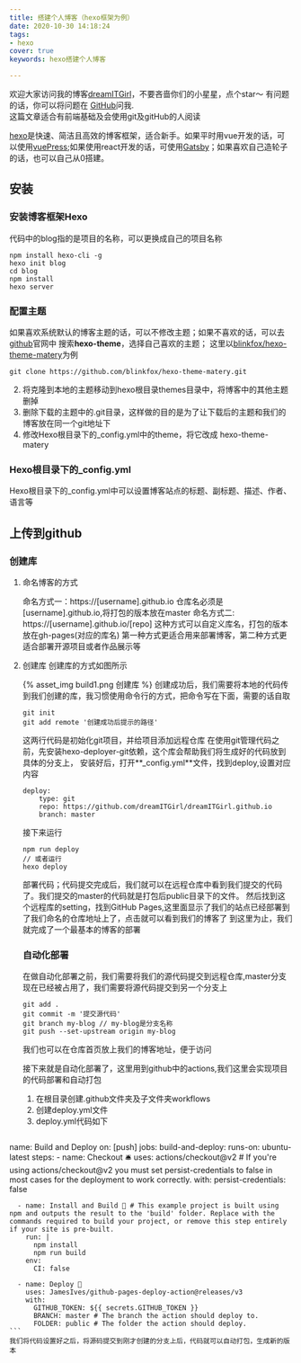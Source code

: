 ```yaml
---
title: 搭建个人博客（hexo框架为例）
date: 2020-10-30 14:18:24
tags:
- hexo
cover: true
keywords: hexo搭建个人博客

---
```

欢迎大家访问我的博客[dreamITGirl](https://github.com/dreamITGirl)，不要吝啬你们的小星星，点个star～
有问题的话，你可以将问题在 [GitHub](https://github.com/dreamITGirl/dreamITGirl.github.io/issues)问我.  
这篇文章适合有前端基础及会使用git及gitHub的人阅读

[hexo](https://hexo.bootcss.com/)是快速、简洁且高效的博客框架，适合新手。如果平时用vue开发的话，可以使用[vuePress](https://www.vuepress.cn/);如果使用react开发的话，可使用[Gatsby](https://github.com/destinytaoer/gatsby-start)；如果喜欢自己造轮子的话，也可以自己从0搭建。

## 安装

### 安装博客框架Hexo
代码中的blog指的是项目的名称，可以更换成自己的项目名称

```
npm install hexo-cli -g 
hexo init blog
cd blog
npm install
hexo server
```
### 配置主题
如果喜欢系统默认的博客主题的话，可以不修改主题；如果不喜欢的话，可以去[github](https://github.com/)官网中
搜索**hexo-theme**，选择自己喜欢的主题；
这里以[blinkfox/hexo-theme-matery](https://github.com/blinkfox/hexo-theme-matery/blob/develop/README_CN.md)为例

```
git clone https://github.com/blinkfox/hexo-theme-matery.git 
```
2. 将克隆到本地的主题移动到hexo根目录themes目录中，将博客中的其他主题删掉
3. 删除下载的主题中的.git目录，这样做的目的是为了让下载后的主题和我们的博客放在同一个git地址下
4. 修改Hexo根目录下的_config.yml中的theme，将它改成 hexo-theme-matery

###  Hexo根目录下的_config.yml
Hexo根目录下的_config.yml中可以设置博客站点的标题、副标题、描述、作者、语言等

## 上传到github

### 创建库

1. 命名博客的方式

    命名方式一：https://[username].github.io
    仓库名必须是[username].github.io,将打包的版本放在master
    命名方式二: https://[username].github.io/[repo]
    这种方式可以自定义库名，打包的版本放在gh-pages(对应的库名)
    第一种方式更适合用来部署博客，第二种方式更适合部署开源项目或者作品展示等

2. 创建库
    创建库的方式如图所示
    <!-- ![创建库](build1.png) -->
    {% asset_img build1.png 创建库 %}
    创建成功后，我们需要将本地的代码传到我们创建的库，我习惯使用命令行的方式，把命令写在下面，需要的话自取
    
    ```
    git init 
    git add remote '创建成功后提示的路径'
    ```
    这两行代码是初始化git项目，并给项目添加远程仓库
    在使用git管理代码之前，先安装hexo-deployer-git依赖，这个库会帮助我们将生成好的代码放到具体的分支上，
    安装好后，打开**_config.yml**文件，找到deploy,设置对应内容
    ```
    deploy:
        type: git
        repo: https://github.com/dreamITGirl/dreamITGirl.github.io
        branch: master
    ```

   接下来运行
    ```
    npm run deploy 
    // 或者运行
    hexo deploy

    ```
    部署代码；代码提交完成后，我们就可以在远程仓库中看到我们提交的代码了。我们提交的master的代码就是打包后public目录下的文件。
    然后找到这个远程库的setting，找到GitHub Pages,这里面显示了我们的站点已经部署到了我们命名的仓库地址上了，点击就可以看到我们的博客了
    到这里为止，我们就完成了一个最基本的博客的部署

    ### 自动化部署
    
    在做自动化部署之前，我们需要将我们的源代码提交到远程仓库,master分支现在已经被占用了，我们需要将源代码提交到另一个分支上

    ```
    git add .
    git commit -m '提交源代码'
    git branch my-blog // my-blog是分支名称
    git push --set-upstream origin my-blog

    ```
    我们也可以在仓库首页放上我们的博客地址，便于访问

    接下来就是自动化部署了，这里用到github中的actions,我们这里会实现项目的代码部署和自动打包
    1. 在根目录创建.github文件夹及子文件夹workflows
    2. 创建deploy.yml文件
    3. deploy.yml代码如下

    ```
name: Build and Deploy
on: [push]
jobs:
  build-and-deploy:
    runs-on: ubuntu-latest
    steps:
      - name: Checkout 🛎️
        uses: actions/checkout@v2 # If you're using actions/checkout@v2 you must set persist-credentials to false in most cases for the deployment to work correctly.
        with:
          persist-credentials: false

      - name: Install and Build 🔧 # This example project is built using npm and outputs the result to the 'build' folder. Replace with the commands required to build your project, or remove this step entirely if your site is pre-built.
        run: |
          npm install
          npm run build
        env:
          CI: false

      - name: Deploy 🚀
        uses: JamesIves/github-pages-deploy-action@releases/v3
        with:
          GITHUB_TOKEN: ${{ secrets.GITHUB_TOKEN }}
          BRANCH: master # The branch the action should deploy to.
          FOLDER: public # The folder the action should deploy.
    ```
    我们将代码设置好之后，将源码提交到刚才创建的分支上后，代码就可以自动打包，生成新的版本


